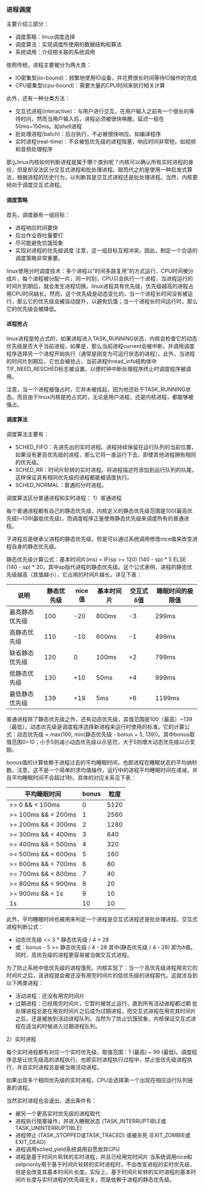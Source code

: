 ### 进程调度
主要介绍三部分：
- 调度策略：linux调度选择
- 调度算法：实现调度所使用的数据结构和算法
- 系统调用：介绍相关联的系统调用

依照传统，进程主要被分为两大类：
- IO密集型(io-bound)：频繁地使用IO设备，并花费很长时间等待IO操作的完成
- CPU密集型(cpu-bound)：需要大量的CPU时间来执行相关计算

此外，还有一种分类方法：
- 交互式进程(interactive)：与用户进行交互。在用户输入之前有一个很长的等待时间，然而当用户输入后，进程必须被很快唤醒。延迟一般在50ms~150ms。如shell进程
- 批处理进程(batch)：后台执行，不必被很快响应。如编译程序
- 实时进程(real-time)：不会被低优先级的进程阻塞，响应时间非常短。如视频和音频处理程序

那么linux内核如何判断进程是属于哪个类别呢？内核可以确认所有实时进程的身份，但是却没法区分交互式进程和批处理进程。取而代之的是使用一种启发式算法，根据进程的历史行为，以判断其是交互式进程还是批处理进程。当然，内核更倾向于调度交互式进程。

#### 调度策略
首先，调度器有一组目标：
- 进程响应时间要快
- 后台作业吞吐量要打
- 尽可能避免饥饿现象
- 实现对进程的优先级调度
注意，这一组目标互相冲突。因此，制定一个合适的调度策略非常重要。

linux使用分时调度技术：多个进程以“时间多路复用”的方式运行，CPU时间被分成片，每个进程被分配一片，同一时刻，CPU只会执行一个进程，当进程运行的时间片到期后，就会发生进程切换。linux进程具有优先级，优先级越高的进程占用CPU时间越长。然而，这个优先级是动态变化的，当一个进程长时间没有被运行，那么它的优先级会被自动提升，以避免饥饿；当一个进程长时间运行时，那么它的优先级会被降低。

#### 进程抢占
linux进程是抢占式的，如果进程进入TASK_RUNNING状态，内核会检查它的动态优先级是否大于当前进程，如果是，那么当前进程current会被中断，并调用调度程序选择另一个进程开始执行（通常是刚变为可运行状态的进程）。此外，当进程的时间片到期后，它也会被抢占，当前进程thread_info结构体中TIF_NEED_RESCHED标志被设置，以便时钟中断处理程序终止时调度程序被调用。

注意，当一个进程被强占时，它并未被挂起，因为他还处于TASK_RUNNING状态。而且由于linux内核是抢占式的，无论是用户进程，还是内核进程，都能够被强占。

#### 调度算法
调度算法主要有：
- SCHED_FIFO：先进先出的实时进程。进程持续保留在运行队列的当前位置，如果没有更高优先级的进程，那么它将一直运行下去，即使其他进程拥有相同的优先级。
- SCHED_RR：时间片轮转的实时进程。将进程描述符添加到运行队列的队尾，这样保证具有相同优先级的进程都能被调度执行。
- SCHED_NORMAL：普通的分时进程。

调度算法区分普通进程和实时进程：
1）普通进程

每个普通进程都有自己的静态优先级，内核定义的静态优先级范围是100(最高优先级)~139(最低优先级)，而调度程序正是使用静态优先级来调度所有的普通进程。

子进程总是继承父进程的静态优先级，但是可以通过系统调用修改nice值来改变进程自身的静态优先级。

静态优先级计算公式：基本时间片(ms) = IF(sp >= 120) (140 - sp) * 5 ELSE (140 - sp) * 20，其中sp指代进程的静态优先级。这个公式表明，进程的静态优先级越高（其值越小），它占用的时间片越长。详见下表：

说明 | 静态优先级 | nice值 | 基本时间片 | 交互式δ值 | 睡眠时间的极限值
--- | --------- | ------ | -------- | -------- | ---------------
最高静态优先级 | 100 | -20 | 800ms | -3 | 299ms
高静态优先级 | 110 | -10 | 600ms | -1 | 499ms
缺省静态优先级 | 120 | 0 | 100ms | +2 | 799ms
低静态优先级 | 130 | +10 | 50ms | +4 | 999ms
最低静态优先级 | 139 | +19 | 5ms | +6 | 1199ms

普通进程除了静态优先级之外，还有动态优先级，其值范围是100（最高）\~139（最低）。动态优先级是调度程序选择新进程来运行时使用的标准。它的计算公式：动态优先级 = max(100, min(静态优先级 - bonus + 5, 139))。其中bonus取值范围0\~10；小于5则减小动态优先级以示惩罚，大于5则增大动态优先级以示奖励。

bonus值的计算依赖于进程过去的平均睡眠时间，也即进程在睡眠状态的平均纳秒数。注意，这不是一个简单的求均值操作，运行中的进程平均睡眠时间在递减，并且平均睡眠时间不会超过1秒。具体的对应关系见下表：

平均睡眠时间 | bonus | 粒度
---------- | ------ | ----
\>= 0 && < 100ms | 0 | 5120
\>= 100ms && < 200ms | 1 | 2560
\>= 200ms && < 300ms | 2 | 1280
\>= 300ms && < 400ms | 3 | 640
\>= 400ms && < 500ms | 4 | 320
\>= 500ms && < 600ms | 5 | 160
\>= 600ms && < 700ms | 6 | 80
\>= 700ms && < 800ms | 7 | 40
\>= 800ms && < 900ms | 8 | 20
\>= 900ms && < 1s | 9 | 10
1s | 10 | 10

此外，平均睡眠时间也被用来判定一个进程是交互式进程还是批处理进程。交互式进程判断公式：
- 动态优先级 <= 3 * 静态优先级 / 4 + 28
- 或：bonus - 5 >= 静态优先级 / 4 - 28
其中(静态优先级 / 4 - 28) 即为δ值。同时，高优先级的进程更容易被当做交互式进程。

为了防止系统中低优先级的进程饿死，内核实现了：当一个高优先级进程用完它的时间片之后，该进程就会被还没有用完时间片的低优先级的进程取代。这就涉及到以下两类进程：
- 活动进程：还没有用完时间片
- 过期进程：已经用完时间片，它暂时被禁止运行，直到所有活动进程都过期
批处理进程总是在用完时间片之后成为过期进程，而交互式进程在用完其时间片之后，还是被放到活动进程队列。当然为了防止饥饿现象，内核保证交互式进程在适当的时候进入过期进程队列。

2）实时进程

每个实时进程都有对应一个实时优先级，取值范围：1 (最高) \~ 99 (最低)。调度程序总是让优先级高的进程执行，也即实时进程执行过程中，禁止低优先级进程执行，并且实时进程总是被当做活动进程。

如果出现多个相同优先级的实时进程，CPU会选择第一个出现在相应运行队列链表的进程。

当然实时进程也会退出，退出条件有：
- 被另一个更高实时优先级的进程取代
- 进程执行阻塞操作，并进入睡眠状态 (TASK_INTERRUPTIBLE或TASK_UNINTERRUPTIBLE)
- 进程停止 (TASK_STOPPED或TASK_TRACED) 或被杀死 (EXIT_ZOMBIE或EXIT_DEAD)
- 进程调用sched_yield系统调用自愿放弃CPU
- 进程是基于时间片轮转的实时进程，并且已经用完时间片
当系统调用nice和setpriority用于基于时间片轮转的实时进程时，不会改变进程的实时优先级，但是会改变其基本时间片长度。实际上，基于时间片轮转的实时进程的基本时间片长度与实时进程的优先级无关，而是依赖于进程的静态优先级。
